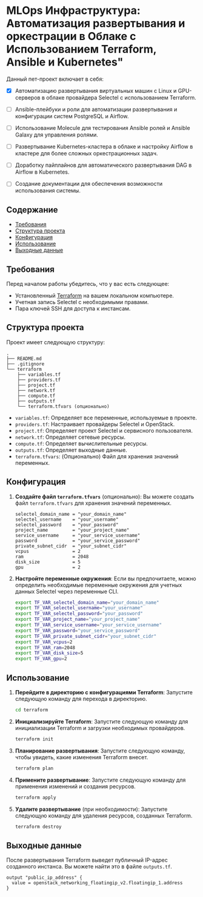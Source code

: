 # MLOps Инфраструктура: Автоматизация развертывания и оркестрации в Облаке с Использованием Terraform, Ansible и Kubernetes"

Данный пет-проект включает в себя:

- [x] Автоматизацию развертывания виртуальных машин с Linux и GPU-серверов в облаке провайдера Selectel с использованием Terraform.

- [ ] Ansible-плейбуки и роли для автоматизации развертывания и конфигурации систем PostgreSQL и Airflow.

- [ ] Использование Molecule для тестирования Ansible ролей и Ansible Galaxy для управления ролями.

- [ ] Развертывание Kubernetes-кластера в облаке и настройку Airflow в кластере для более сложных оркестрационных задач.

- [ ] Доработку пайплайнов для автоматического развертывания DAG в Airflow в Kubernetes.

- [ ] Создание документации для обеспечения возможности использования системы.

## Содержание

- [Требования](#требования)
- [Структура проекта](#структура-проекта)
- [Конфигурация](#конфигурация)
- [Использование](#использование)
- [Выходные данные](#выходные-данные)

## Требования

Перед началом работы убедитесь, что у вас есть следующее:

- Установленный [Terraform](https://www.terraform.io/downloads.html) на вашем локальном компьютере.
- Учетная запись Selectel с необходимыми правами.
- Пара ключей SSH для доступа к инстансам.

## Структура проекта

Проект имеет следующую структуру:

```
.
├── README.md
├── .gitignore
└── terraform
    ├── variables.tf
    ├── providers.tf
    ├── project.tf
    ├── network.tf
    ├── compute.tf
    ├── outputs.tf
    └── terraform.tfvars (опционально)
```
- `variables.tf`: Определяет все переменные, используемые в проекте.
- `providers.tf`: Настраивает провайдеры Selectel и OpenStack.
- `project.tf`: Определяет проект Selectel и сервисного пользователя.
- `network.tf`: Определяет сетевые ресурсы.
- `compute.tf`: Определяет вычислительные ресурсы.
- `outputs.tf`: Определяет выходные данные.
- `terraform.tfvars`: (Опционально) Файл для хранения значений переменных.

## Конфигурация

1. **Создайте файл `terraform.tfvars`** (опционально):
   Вы можете создать файл `terraform.tfvars` для хранения значений переменных.

   ```
   selectel_domain_name = "your_domain_name"
   selectel_username    = "your_username"
   selectel_password    = "your_password"
   project_name         = "your_project_name"
   service_username     = "your_service_username"
   password             = "your_service_password"
   private_subnet_cidr  = "your_subnet_cidr"
   vcpus                = 2
   ram                  = 2048
   disk_size            = 5
   gpu                  = 2
   ```

2. **Настройте переменные окружения**:
   Если вы предпочитаете, можно определить необходимые переменные окружения для учетных данных Selectel через переменные CLI.

   ```sh
   export TF_VAR_selectel_domain_name="your_domain_name"
   export TF_VAR_selectel_username="your_username"
   export TF_VAR_selectel_password="your_password"
   export TF_VAR_project_name="your_project_name"
   export TF_VAR_service_username="your_service_username"
   export TF_VAR_password="your_service_password"
   export TF_VAR_private_subnet_cidr="your_subnet_cidr"
   export TF_VAR_vcpus=2
   export TF_VAR_ram=2048
   export TF_VAR_disk_size=5
   export TF_VAR_gpu=2
   ```

## Использование

1. **Перейдите в директорию с конфигурациями Terraform**:
   Запустите следующую команду для перехода в директорию.

   ```sh
   cd terraform
   ```

2. **Инициализируйте Terraform**:
   Запустите следующую команду для инициализации Terraform и загрузки необходимых провайдеров.

   ```sh
   terraform init
   ```

3. **Планирование развертывания**:
   Запустите следующую команду, чтобы увидеть, какие изменения Terraform внесет.

   ```sh
   terraform plan
   ```

4. **Примените развертывание**:
   Запустите следующую команду для применения изменений и создания ресурсов.

   ```sh
   terraform apply
   ```

5. **Удалите развертывание** (при необходимости):
   Запустите следующую команду для удаления ресурсов, созданных Terraform.

   ```sh
   terraform destroy
   ```

## Выходные данные

После развертывания Terraform выведет публичный IP-адрес созданного инстанса. Вы можете найти это в файле `outputs.tf`.

```hcl
output "public_ip_address" {
  value = openstack_networking_floatingip_v2.floatingip_1.address
}
```
